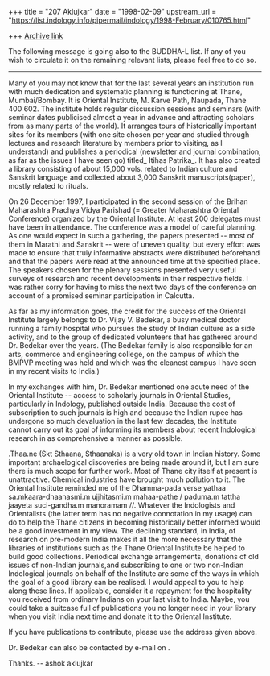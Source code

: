 +++
title = "207 Aklujkar"
date = "1998-02-09"
upstream_url = "https://list.indology.info/pipermail/indology/1998-February/010765.html"

+++
[Archive link](https://list.indology.info/pipermail/indology/1998-February/010765.html)

The following message is going also to the BUDDHA-L list. If any of you
wish to circulate it on the remaining relevant lists, please feel free to
do so.

-------

Many of you may not know that for the last several years an institution run
with much dedication and systematic planning is functioning at Thane,
Mumbai/Bombay.  It is Oriental Institute, M. Karve Path, Naupada, Thane 400
602. The institute holds regular discussion sessions and seminars (with
seminar dates publicised almost a year in advance and attracting scholars
from as many parts of the world). It arranges tours of historically
important sites for its members (with one site chosen per year and studied
through lectures and research literature by members prior to visiting, as I
understand) and  publishes a periodical (newsletter and journal
combination, as far as the issues I have seen go) titled_ Itihas Patrika_.
It has also created a library consisting of about 15,000 vols. related to
Indian culture and Sanskrit language and collected about 3,000 Sanskrit
manuscripts(paper), mostly related to rituals.

On 26 December 1997, I participated in the second session of the Brihan
Maharashtra Prachya Vidya Parishad (= Greater Maharashtra Oriental
Conference) organized by the Oriental Institute. At least 200 delegates
must have been in attendance. The conference was a model of careful
planning. As one would expect in such a gathering, the papers presented --
most of them in Marathi and Sanskrit -- were of uneven quality, but every
effort was made to ensure that truly informative abstracts were distributed
beforehand and that the papers were read at the announced time at the
specified place. The speakers chosen for the plenary sessions presented
very useful surveys of research and recent developments in their respective
fields. I was rather sorry for having to miss the next two days of the
conference on account of a promised seminar participation in Calcutta.

As far as my information goes, the credit for the success of the Oriental
Institute largely belongs to Dr.  Vijay V. Bedekar, a busy medical doctor
running a family hospital who pursues the study of Indian culture as a side
activity, and to the group of dedicated volunteers that has gathered around
Dr. Bedekar over the years. (The Bedekar family is also responsible for an
arts, commerce and engineering college, on the campus of which the BMPVP
meeting was held and which was the cleanest campus I have seen in my recent
visits to India.)

In my exchanges with him, Dr. Bedekar mentioned one acute need of the
Oriental Institute -- access to scholarly journals in  Oriental Studies,
particularly in Indology, published outside India. Because the cost of
subscription to such journals is high and because the Indian rupee has
undergone so much devaluation in the last few decades, the Institute cannot
carry out its goal of informing its members about recent Indological
research in as comprehensive a manner as possible.

.Thaa.ne (Skt Sthaana, Sthaanaka) is a very old town in Indian history.
Some important archaelogical discoveries are being made around it, but I am
sure there is much scope for further work. Most of Thane city itself at
present is unattractive. Chemical industries have brought much pollution to
it. The Oriental Institute reminded me of the Dhamma-pada verse yathaa
sa.mkaara-dhaanasmi.m ujjhitasmi.m mahaa-pathe / paduma.m tattha jaayeta
suci-gandha.m manoramam //. Whatever the Indologists and Orientalists (the
latter term has no negative connotation in my usage) can do to help the
Thane citizens in becoming historically better informed would be a good
investment in my view. The declining standard,  in India, of research on
pre-modern India makes it all the more necessary that the libraries of
institutions such as the Thane Oriental Institute be helped to build good
collections. Periodical exchange arrangements, donations of old issues of
non-Indian journals,and subscribing to one or two non-Indian Indological
journals on behalf of the Institute are some of the ways in which the goal
of a good library can be realised. I would appeal to you to help along
these lines. If applicable, consider it a repayment for the hospitality you
received from ordinary Indians on your last visit to India. Maybe, you
could take a suitcase full of publications you no longer need in your
library when you visit India next time and donate it to the Oriental
Institute.

If you have publications to contribute, please use the address given above.

Dr. Bedekar can also be contacted by e-mail on <vbedekar at bom3.vsnl.net.in>.

Thanks. -- ashok aklujkar



